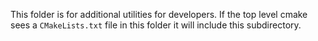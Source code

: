 This folder is for additional utilities for developers. If the top level cmake sees a `CMakeLists.txt` file in this folder it will include this subdirectory.
